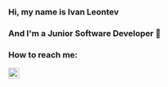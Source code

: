 ### Hi, my name is Ivan Leontev 
### And I'm a Junior Software Developer 👷

<!---
- 👀 I’m interested in ...
#- 🌱 I’m currently learning ...
-->
### How to reach me: 
[<img align="left" alt="Ivan Leontev | LinkedIn" width="22px" src="https://cdn.jsdelivr.net/npm/simple-icons@v3/icons/linkedin.svg" />][linkedin]

[linkedin]: https://www.linkedin.com/in/ivan-leontev
